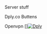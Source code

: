 Server stuff



Dply.co Buttens

Openvpn
[][![Dply](https://dply.co/b.svg)](https://dply.co/b/4JmGWFrw) 
          
